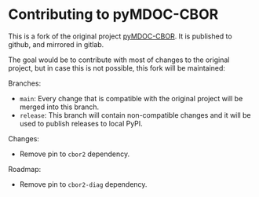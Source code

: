 # Contributing to pyMDOC-CBOR

This is a fork of the original project [pyMDOC-CBOR](https://github.com/IdentityPython/pyMDOC-CBOR). It is published to github, and mirrored in gitlab.

The goal would be to contribute with most of changes to the original project, but in case this is not possible, this fork will be maintained:

Branches:

* `main`: Every change that is compatible with the original project will be merged into this branch.
* `release`: This branch will contain non-compatible changes and it will be used to publish releases to local PyPI.

Changes:

* Remove pin to `cbor2` dependency.

Roadmap:

* Remove pin to `cbor2-diag` dependency.
